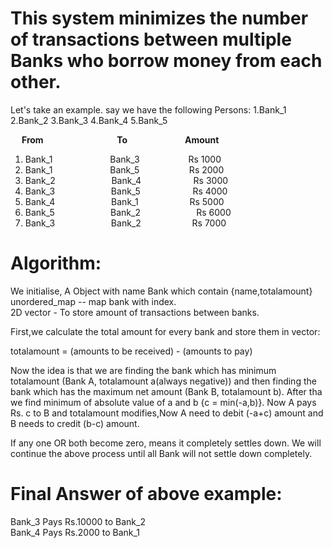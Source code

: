 # This system minimizes the number of transactions between multiple Banks who borrow money from each other.



  Let's take an example. say we have the following Persons:
    1.Bank_1
    2.Bank_2
    3.Bank_3
    4.Bank_4
    5.Bank_5


&emsp;    **From**&emsp;&emsp;&emsp;&emsp;&emsp;&emsp;&emsp;&nbsp;&nbsp; &nbsp;                 **To** &emsp;&emsp;&emsp;&emsp;&emsp;&emsp; **Amount**
1. Bank_1  &emsp;&emsp;&emsp;&emsp;&emsp;&emsp;             Bank_3 &emsp;&emsp;&emsp;&emsp;&emsp;          Rs 1000
2. Bank_1  &emsp;&emsp;&emsp;&emsp;&emsp;&emsp;             Bank_5 &emsp;&emsp;&emsp;&emsp;&nbsp;&nbsp;&nbsp;&nbsp;         Rs 2000
3. Bank_2  &emsp;&emsp;&emsp;&emsp;&emsp;&nbsp; &nbsp;             Bank_4  &emsp;&emsp;&emsp;&emsp;&nbsp;&nbsp;&nbsp;&nbsp;&nbsp;      Rs 3000
4. Bank_3   &emsp;&emsp;&emsp;&emsp;&emsp;&nbsp;&nbsp;&nbsp;          Bank_5 &emsp;&emsp;&emsp;&emsp;&nbsp;&nbsp;&nbsp;&nbsp;&nbsp; Rs 4000
5. Bank_4  &emsp;&emsp;&nbsp;&nbsp;&emsp;&emsp;&emsp;&nbsp;       Bank_1 &emsp;&emsp;&emsp;&emsp;&emsp;&nbsp; Rs 5000
6. Bank_5 &emsp;&emsp;&nbsp;&nbsp;&nbsp;&nbsp;&nbsp;&nbsp;&emsp;&nbsp;&nbsp;&nbsp;&nbsp;       Bank_2 &emsp;&emsp;&emsp;&nbsp;&nbsp;&nbsp;&nbsp;&nbsp;&nbsp;&nbsp;&nbsp;&nbsp;&nbsp; Rs 6000
7. Bank_3        &emsp;&emsp;&emsp;&emsp;&emsp;&nbsp;&nbsp;&nbsp;       Bank_2 &emsp;&emsp;&emsp;&emsp;&emsp;&nbsp; Rs 7000


# Algorithm:

  We initialise,
  A Object with name Bank which contain {name,totalamount} <br>
  unordered_map -- map bank with index. <br>
  2D vector - To store amount of transactions between banks.

  First,we calculate the total amount for every bank and store them in vector:

  totalamount = (amounts to be received) - (amounts to pay)

  Now the idea is that we are finding the bank which has minimum totalamount (Bank A, totalamount  a(always negative)) and then finding the bank which has the
  maximum net amount (Bank B, totalamount b). After tha we find minimum of absolute value of a and b {c = min(-a,b)}.
  Now A pays Rs. c to B and totalamount modifies,Now A need to debit (-a+c) amount and B needs to credit (b-c) amount.

If any one OR both become zero, means it completely settles down.
We will continue the above process until all Bank will not settle down completely.

# Final Answer of above example: <br>
Bank_3 Pays Rs.10000 to Bank_2 <br>
Bank_4 Pays Rs.2000 to Bank_1

